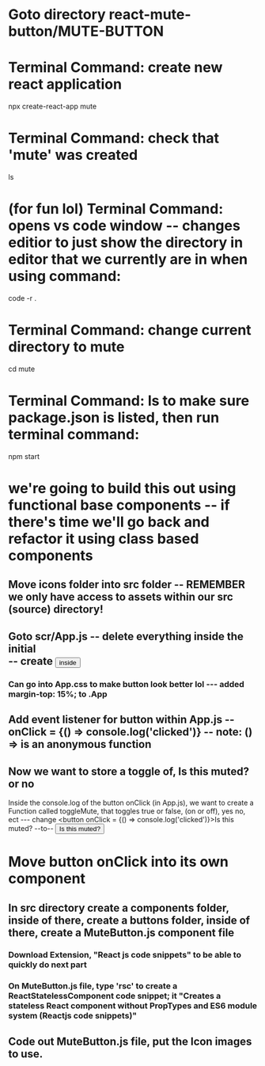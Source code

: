 # Goto directory react-mute-button/MUTE-BUTTON
# Terminal Command: create new react application
npx create-react-app mute
# Terminal Command: check that 'mute' was created
ls
# (for fun lol) Terminal Command: opens vs code window -- changes editior to just show the directory in editor that we currently are in when using command:
code -r .

# Terminal Command: change current directory to mute
cd mute
# Terminal Command: ls to make sure package.json is listed, then run terminal command:
npm start

# we're going to build this out using functional base components -- if there's time we'll go back and refactor it using class based components
## Move icons folder into src folder -- REMEMBER we only have access to assets within our src (source) directory!
## Goto scr/App.js -- delete everything inside the initial <div> -- create <button> inside <div>
### Can go into App.css to make button look better lol --- added margin-top: 15%; to .App
## Add event listener for button within App.js -- onClick = {() => console.log('clicked')} -- note: () => is an anonymous function
## Now we want to store a toggle of, Is this muted? or no
Inside the console.log of the button onClick (in App.js), we want to create a Function called toggleMute, that toggles true or false, (on or off), yes no, ect --- change <button onClick = {() => console.log('clicked')}>Is this muted?</button>   --to-- <button onClick={toggleMute}>Is this muted?</button>

# Move button onClick into its own component
## In src directory create a components folder, inside of there, create a buttons folder, inside of there, create a MuteButton.js component file
### Download Extension, "React js code snippets" to be able to quickly do next part
### On MuteButton.js file, type 'rsc' to create a ReactStatelessComponent code snippet; it "Creates a stateless React component without PropTypes and ES6 module system (Reactjs code snippets)"
## Code out MuteButton.js file, put the Icon images to use.
